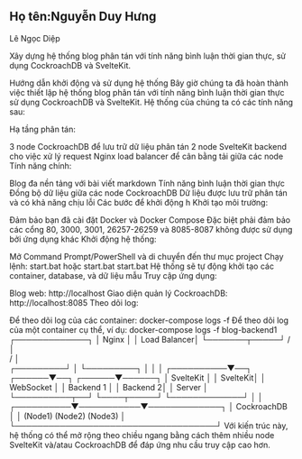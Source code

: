 ## Họ tên:Nguyễn Duy Hưng  
Lê Ngọc Diệp

Xây dựng hệ thống blog phân tán với tính năng bình luận thời gian thực, sử dụng CockroachDB và SvelteKit.

Hướng dẫn khởi động và sử dụng hệ thống
Bây giờ chúng ta đã hoàn thành việc thiết lập hệ thống blog phân tán với tính năng bình luận thời gian thực sử dụng CockroachDB và SvelteKit. Hệ thống của chúng ta có các tính năng sau:

Hạ tầng phân tán:

3 node CockroachDB để lưu trữ dữ liệu phân tán
2 node SvelteKit backend cho việc xử lý request
Nginx load balancer để cân bằng tải giữa các node
Tính năng chính:

Blog đa nền tảng với bài viết markdown
Tính năng bình luận thời gian thực
Đồng bộ dữ liệu giữa các node CockroachDB
Dữ liệu được lưu trữ phân tán và có khả năng chịu lỗi
Các bước để khởi động h
Khởi tạo môi trường:

Đảm bảo bạn đã cài đặt Docker và Docker Compose
Đặc biệt phải đảm bảo các cổng 80, 3000, 3001, 26257-26259 và 8085-8087 không được sử dụng bởi ứng dụng khác
Khởi động hệ thống:

Mở Command Prompt/PowerShell và di chuyển đến thư mục project
Chạy lệnh: start.bat hoặc start.bat
start.bat
Hệ thống sẽ tự động khởi tạo các container, database, và dữ liệu mẫu
Truy cập ứng dụng:

Blog web: http://localhost
Giao diện quản lý CockroachDB: http://localhost:8085
Theo dõi log:

Để theo dõi log của các container: docker-compose logs -f
Để theo dõi log của một container cụ thể, ví dụ: docker-compose logs -f blog-backend1
                    ┌─────────────┐
                    │    Nginx    │
                    │ Load Balancer│
                    └───────┬─────┘
                           /│\
                          / │ \
               ┌─────────┘  │  └─────────┐
               │            │            │
    ┌──────────▼──┐  ┌──────▼──┐  ┌──────▼──────┐
    │ SvelteKit   │  │ SvelteKit│  │  WebSocket  │
    │ Backend 1   │  │ Backend 2│  │   Server    │
    └──────────┬──┘  └────┬─────┘  └─────────────┘
               │           │                
    ┌──────────▼───────────▼─────────────┐
    │            CockroachDB             │
    │   (Node1)    (Node2)    (Node3)    │
    └────────────────────────────────────┘
Với kiến trúc này, hệ thống có thể mở rộng theo chiều ngang bằng cách thêm nhiều node SvelteKit và/atau CockroachDB để đáp ứng nhu cầu truy cập cao hơn.
